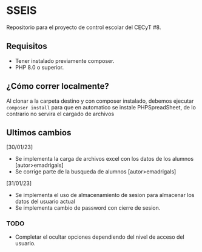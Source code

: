 # SSEIS
Repositorio para el proyecto de control escolar del CECyT #8.

## Requisitos
- Tener instalado previamente composer.
- PHP 8.0 o superior.

## ¿Cómo correr localmente?
Al clonar a la carpeta destino y con composer instalado, debemos ejecutar `composer install` para que en automatico se instale PHPSpreadSheet, de lo contrario no servira el cargado de archivos

## Ultimos cambios
[30/01/23]
- Se implementa la carga de archivos excel con los datos de los alumnos [autor>emadrigals]
- Se corrige parte de la busqueda de alumnos [autor>emadrigals]

[31/01/23]
- Se implementa el uso de almacenamiento de sesion para almacenar los datos del usuario actual
- Se implementa cambio de password con cierre de sesion.

### TODO
- Completar el ocultar opciones dependiendo del nivel de acceso del usuario.
